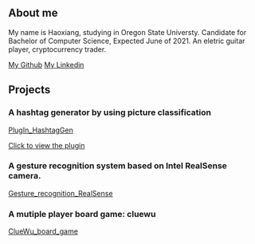 
## About me

My name is Haoxiang, studying in Oregon State Universty.
Candidate for Bachelor of Computer Science, Expected June of 2021.
An eletric guitar player, cryptocurrency trader.


[My Github](https://github.com/DHX98) 
[My Linkedin](https://www.linkedin.com/in/haoxiang-dai-b5a644195/)


## Projects

### A hashtag generator by using picture classification

[PlugIn_HashtagGen](https://github.com/DHX98/plugin_hashtag_gen/)

[Click to view the plugin](https://socialbook.io/help/hashtag-generator/)

### A gesture recognition system based on Intel RealSense camera.

[Gesture_recognition_RealSense](https://github.com/DHX98/Capstone)

### A mutiple player board game: cluewu

[ClueWu_board_game](https://github.com/DHX98/cs361clue)


